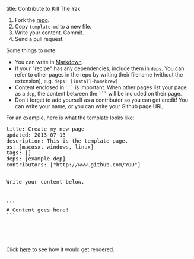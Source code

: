 title: Contribute to Kill The Yak

1. Fork the [repo][].
2. Copy `template.md` to a new file.
3. Write your content. Commit.
4. Send a pull request.

Some things to note:

* You can write in [Markdown][].
* If your "recipe" has any dependencies, include them in `deps`. You can refer to other pages in the repo by writing their filename (without the extension), e.g. `deps: [install-homebrew]`
* Content enclosed in ` ``` ` is important. When other pages list your page as a `dep`, the content between the ` ``` ` will be included on their page.
* Don't forget to add yourself as a contributor so you can get credit! You can write your name, or you can write your Github page URL. 

For an example, here is what the template looks like:

<div class="codehilite"><pre>
title: Create my new page
updated: 2013-07-13
description: This is the template page.
os: [macosx, windows, linux]
tags: []
deps: [example-dep]
contributors: ["http://www.github.com/YOU"] 

Write your content below.

<pre>```
# Content goes here!
```</pre>
</pre></div>

Click [here][example] to see how it would get rendered.

[Markdown]: http://daringfireball.net/projects/markdown/
[repo]: https://github.com/killtheyak/killtheyak-pages
[example]: /template/